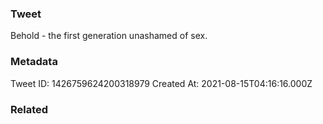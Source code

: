 ### Tweet
Behold - the first generation unashamed of sex.

### Metadata
Tweet ID: 1426759624200318979
Created At: 2021-08-15T04:16:16.000Z

### Related

